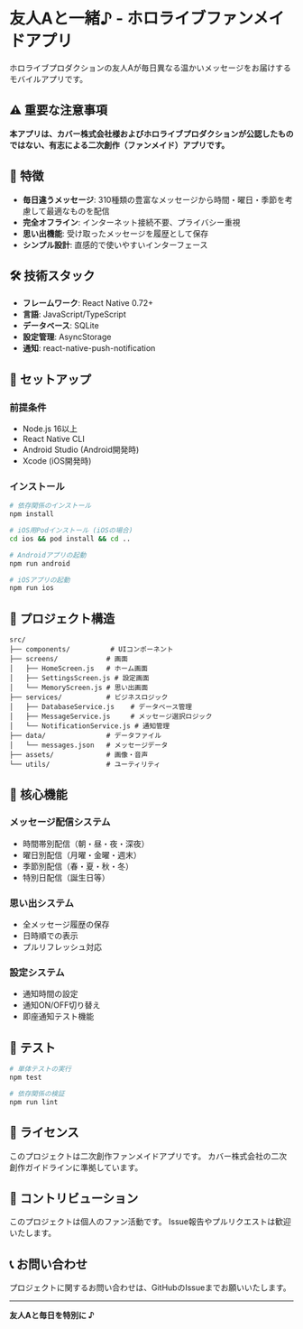 # 友人Aと一緒♪ - ホロライブファンメイドアプリ

ホロライブプロダクションの友人Aが毎日異なる温かいメッセージをお届けするモバイルアプリです。

## ⚠️ 重要な注意事項

**本アプリは、カバー株式会社様およびホロライブプロダクションが公認したものではない、有志による二次創作（ファンメイド）アプリです。**

## 🌟 特徴

- **毎日違うメッセージ**: 310種類の豊富なメッセージから時間・曜日・季節を考慮して最適なものを配信
- **完全オフライン**: インターネット接続不要、プライバシー重視
- **思い出機能**: 受け取ったメッセージを履歴として保存
- **シンプル設計**: 直感的で使いやすいインターフェース

## 🛠 技術スタック

- **フレームワーク**: React Native 0.72+
- **言語**: JavaScript/TypeScript
- **データベース**: SQLite
- **設定管理**: AsyncStorage
- **通知**: react-native-push-notification

## 📱 セットアップ

### 前提条件

- Node.js 16以上
- React Native CLI
- Android Studio (Android開発時)
- Xcode (iOS開発時)

### インストール

```bash
# 依存関係のインストール
npm install

# iOS用Podインストール (iOSの場合)
cd ios && pod install && cd ..

# Androidアプリの起動
npm run android

# iOSアプリの起動
npm run ios
```

## 📁 プロジェクト構造

```
src/
├── components/          # UIコンポーネント
├── screens/            # 画面
│   ├── HomeScreen.js   # ホーム画面
│   ├── SettingsScreen.js # 設定画面
│   └── MemoryScreen.js # 思い出画面
├── services/           # ビジネスロジック
│   ├── DatabaseService.js    # データベース管理
│   ├── MessageService.js     # メッセージ選択ロジック
│   └── NotificationService.js # 通知管理
├── data/               # データファイル
│   └── messages.json   # メッセージデータ
├── assets/             # 画像・音声
└── utils/              # ユーティリティ
```

## 🎯 核心機能

### メッセージ配信システム
- 時間帯別配信（朝・昼・夜・深夜）
- 曜日別配信（月曜・金曜・週末）
- 季節別配信（春・夏・秋・冬）
- 特別日配信（誕生日等）

### 思い出システム
- 全メッセージ履歴の保存
- 日時順での表示
- プルリフレッシュ対応

### 設定システム
- 通知時間の設定
- 通知ON/OFF切り替え
- 即座通知テスト機能

## 🧪 テスト

```bash
# 単体テストの実行
npm test

# 依存関係の検証
npm run lint
```

## 📄 ライセンス

このプロジェクトは二次創作ファンメイドアプリです。
カバー株式会社の二次創作ガイドラインに準拠しています。

## 🤝 コントリビューション

このプロジェクトは個人のファン活動です。
Issue報告やプルリクエストは歓迎いたします。

## 📞 お問い合わせ

プロジェクトに関するお問い合わせは、GitHubのIssueまでお願いいたします。

---

**友人Aと毎日を特別に ♪** 